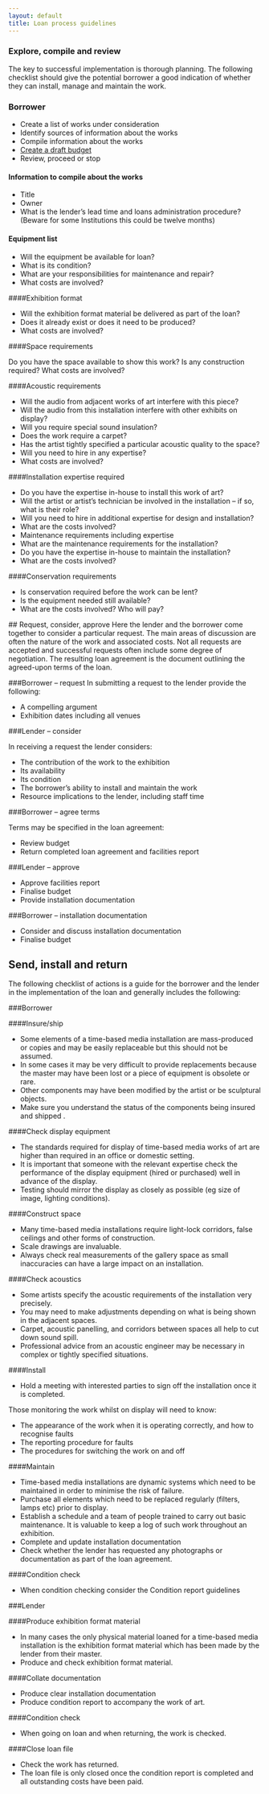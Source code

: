 ```yaml
---
layout: default
title: Loan process guidelines
---
```




### Explore, compile and review
The key to successful implementation is thorough planning. The following checklist should give the potential borrower a good indication of whether they can install, manage and maintain the work.


<div markdown="0">
      <div class="row">
        <div class="col s12 m12">
          <div class="card grey lighten-4">
            <div class="card-content black-text hoverable">
<p>
<div markdown="1">

### Borrower

* Create a list of works under consideration
* Identify sources of information about the works
* Compile information about the works
* [Create a draft budget](http://www.tate.org.uk/about/projects/matters-media-art/budget-guidelines)  
* Review, proceed or stop

#### Information to compile about the works

* Title
* Owner
* What is the lender’s lead time and loans administration procedure? (Beware for some Institutions this could be twelve months) 

#### Equipment list

* Will the equipment be available for loan?
* What is its condition?
* What are your responsibilities for maintenance and repair?
* What costs are involved? 

####Exhibition format

* Will the exhibition format material be delivered as part of the loan?
* Does it already exist or does it need to be produced?
* What costs are involved?

####Space requirements

Do you have the space available to show this work?
Is any construction required?
What costs are involved? 

####Acoustic requirements

* Will the audio from adjacent works of art interfere with this piece?
* Will the audio from this installation interfere with other exhibits on display?
* Will you require special sound insulation?
* Does the work require a carpet?
* Has the artist tightly specified a particular acoustic quality to the space?
* Will you need to hire in any expertise?
* What costs are involved? 

####Installation expertise required

* Do you have the expertise in-house to install this work of art?
* Will the artist or artist’s technician be involved in the installation – if so, what is their role?
* Will you need to hire in additional expertise for design and installation?
* What are the costs involved? 
* Maintenance requirements including expertise
* What are the maintenance requirements for the installation?
* Do you have the expertise in-house to maintain the installation?
* What are the costs involved? 

####Conservation requirements

* Is conservation required before the work can be lent?
* Is the equipment needed still available?
* What are the costs involved? Who will pay?
</div>
</p>
<div markdown="0">   
          </div>
        </div>
      </div>
 </div>
 </div>
 </div>       

<div markdown="1">
## Request, consider, approve
Here the lender and the borrower come together to consider a particular request. The main areas of discussion are often the nature of the work and associated costs. Not all requests are accepted and successful requests often include some degree of negotiation. The resulting loan agreement is the document outlining the agreed-upon terms of the loan.

<div markdown="0">
      <div class="row">
        <div class="col s12 m12">
          <div class="card grey lighten-4">
            <div class="card-content black-text">
<p>
<div markdown="1">

###Borrower – request
In submitting a request to the lender provide the following:

* A compelling argument
* Exhibition dates including all venues

###Lender – consider

In receiving a request the lender considers:

* The contribution of the work to the exhibition
* Its availability
* Its condition
* The borrower’s ability to install and maintain the work
* Resource implications to the lender, including staff time

###Borrower – agree terms

Terms may be specified in the loan agreement:

* Review budget
* Return completed loan agreement and facilities report

###Lender – approve

* Approve facilities report
* Finalise budget
* Provide installation documentation

###Borrower – installation documentation

* Consider and discuss installation documentation
* Finalise budget

</div>
</p>
<div markdown="0">   
          </div>
        </div>
      </div>
    </div>
  </div>
</div>  


## Send, install and return 
The following checklist of actions is a guide for the borrower and the lender in the implementation of the loan and generally includes the following:


<div markdown="0">
      <div class="row">
        <div class="col s12 m12">
          <div class="card grey lighten-4">
            <div class="card-content black-text">
<p>
<div markdown="1">

###Borrower

####Insure/ship

* Some elements of a time-based media installation are mass-produced or copies and may be easily replaceable but this should not be assumed.
* In some cases it may be very difficult to provide replacements because the master may have been lost or a piece of equipment is obsolete or rare.
* Other components may have been modified by the artist or be sculptural objects.
* Make sure you understand the status of the components being insured and shipped .

####Check display equipment

* The standards required for display of time-based media works of art are higher than required in an office or domestic setting.
* It is important that someone with the relevant expertise check the performance of the display equipment (hired or purchased) well in advance of the display.
* Testing should mirror the display as closely as possible (eg size of image, lighting conditions).

####Construct space

* Many time-based media installations require light-lock corridors, false ceilings and other forms of construction.
* Scale drawings are invaluable.
* Always check real measurements of the gallery space as small inaccuracies can have a large impact on an installation.

####Check acoustics

* Some artists specify the acoustic requirements of the installation very precisely.
* You may need to make adjustments depending on what is being shown in the adjacent spaces.
* Carpet, acoustic panelling, and corridors between spaces all help to cut down sound spill.
* Professional advice from an acoustic engineer may be necessary in complex or tightly specified situations.

####Install

* Hold a meeting with interested parties to sign off the installation once it is completed.

Those monitoring the work whilst on display will need to know:
* The appearance of the work when it is operating correctly, and how to recognise faults
* The reporting procedure for faults
* The procedures for switching the work on and off

####Maintain

* Time-based media installations are dynamic systems which need to be maintained in order to minimise the risk of failure.
* Purchase all elements which need to be replaced regularly (filters, lamps etc) prior to display.
* Establish a schedule and a team of people trained to carry out basic maintenance. It is valuable to keep a log of such work throughout an exhibition.
* Complete and update installation documentation
* Check whether the lender has requested any photographs or documentation as part of the loan agreement.

####Condition check

* When condition checking consider the Condition report guidelines

###Lender

####Produce exhibition format material

* In many cases the only physical material loaned for a time-based media installation is the exhibition format material which has been made by the lender from their master.
* Produce and check exhibition format material.

####Collate documentation

* Produce clear installation documentation
* Produce condition report to accompany the work of art.

####Condition check

* When going on loan and when returning, the work is checked.

####Close loan file
* Check the work has returned.
* The loan file is only closed once the condition report is completed and all outstanding costs have been paid.

</div>
</p>
<div markdown="0">   
          </div>
        </div>
      </div>
    </div>
  </div>
</div>  